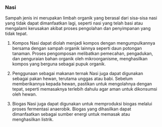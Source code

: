 

### Nasi
Sampah jenis ini merupakan limbah organik yang berasal dari sisa-sisa nasi yang tidak dapat dimanfaatkan lagi, seperti nasi yang telah basi atau mengalami kerusakan akibat proses pengolahan dan penyimpanan yang tidak tepat. 

1. Kompos
Nasi dapat diolah menjadi kompos dengan mengumpulkannya bersama dengan sampah organik lainnya seperti daun potongan tanaman. Proses pengomposan melibatkan pemecahan, pengadukan, dan penguraian bahan organik oleh mikroorganisme, menghasilkan kompos yang berguna sebagai pupuk organik.

2. Penggunaan sebagai makanan ternak
Nasi juga dapat digunakan sebagai pakan hewan, terutama unggas atau babi. Sebelum memberikannya kepada hewan, pastikan untuk mengolahnya dengan tepat, seperti memasaknya terlebih dahulu agar aman untuk dikonsumsi oleh hewan.

3. Biogas
Nasi juga dapat digunakan untuk memproduksi biogas melalui proses fermentasi anaerobik. Biogas yang dihasilkan dapat dimanfaatkan sebagai sumber energi untuk memasak atau menghasilkan listrik.